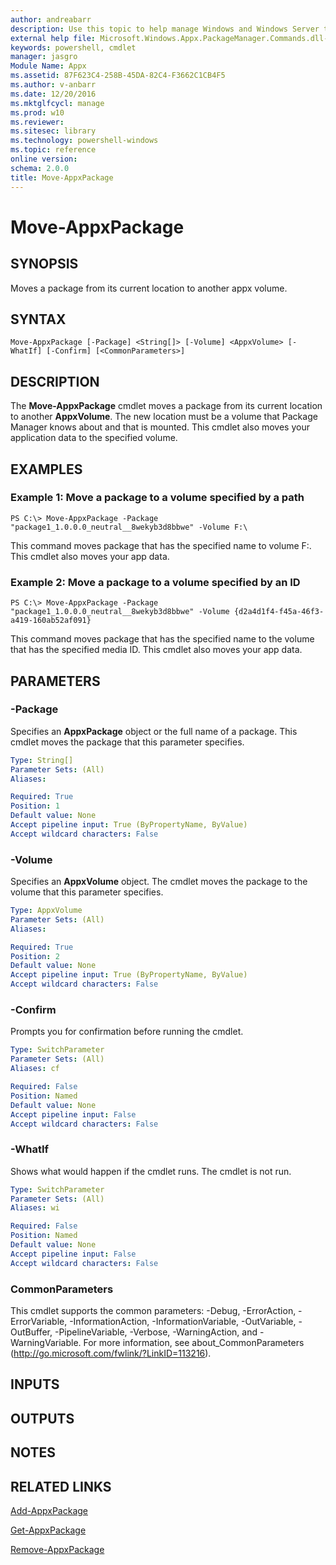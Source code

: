 ```yaml
---
author: andreabarr
description: Use this topic to help manage Windows and Windows Server technologies with Windows PowerShell.
external help file: Microsoft.Windows.Appx.PackageManager.Commands.dll-Help.xml
keywords: powershell, cmdlet
manager: jasgro
Module Name: Appx
ms.assetid: 87F623C4-258B-45DA-82C4-F3662C1CB4F5
ms.author: v-anbarr
ms.date: 12/20/2016
ms.mktglfcycl: manage
ms.prod: w10
ms.reviewer:
ms.sitesec: library
ms.technology: powershell-windows
ms.topic: reference
online version:
schema: 2.0.0
title: Move-AppxPackage
---
```


# Move-AppxPackage

## SYNOPSIS
Moves a package from its current location to another appx volume.

## SYNTAX

```
Move-AppxPackage [-Package] <String[]> [-Volume] <AppxVolume> [-WhatIf] [-Confirm] [<CommonParameters>]
```

## DESCRIPTION
The **Move-AppxPackage** cmdlet moves a package from its current location to another **AppxVolume**.
The new location must be a volume that Package Manager knows about and that is mounted.
This cmdlet also moves your application data to the specified volume.

## EXAMPLES

### Example 1: Move a package to a volume specified by a path
```
PS C:\> Move-AppxPackage -Package "package1_1.0.0.0_neutral__8wekyb3d8bbwe" -Volume F:\
```

This command moves package that has the specified name to volume F:\.
This cmdlet also moves your app data.

### Example 2: Move a package to a volume specified by an ID
```
PS C:\> Move-AppxPackage -Package "package1_1.0.0.0_neutral__8wekyb3d8bbwe" -Volume {d2a4d1f4-f45a-46f3-a419-160ab52af091}
```

This command moves package that has the specified name to the volume that has the specified media ID.
This cmdlet also moves your app data.

## PARAMETERS

### -Package
Specifies an **AppxPackage** object or the full name of a package.
This cmdlet moves the package that this parameter specifies.

```yaml
Type: String[]
Parameter Sets: (All)
Aliases:

Required: True
Position: 1
Default value: None
Accept pipeline input: True (ByPropertyName, ByValue)
Accept wildcard characters: False
```

### -Volume
Specifies an **AppxVolume** object.
The cmdlet moves the package to the volume that this parameter specifies.

```yaml
Type: AppxVolume
Parameter Sets: (All)
Aliases:

Required: True
Position: 2
Default value: None
Accept pipeline input: True (ByPropertyName, ByValue)
Accept wildcard characters: False
```

### -Confirm
Prompts you for confirmation before running the cmdlet.

```yaml
Type: SwitchParameter
Parameter Sets: (All)
Aliases: cf

Required: False
Position: Named
Default value: None
Accept pipeline input: False
Accept wildcard characters: False
```

### -WhatIf
Shows what would happen if the cmdlet runs. The cmdlet is not run.

```yaml
Type: SwitchParameter
Parameter Sets: (All)
Aliases: wi

Required: False
Position: Named
Default value: None
Accept pipeline input: False
Accept wildcard characters: False
```

### CommonParameters
This cmdlet supports the common parameters: -Debug, -ErrorAction, -ErrorVariable, -InformationAction, -InformationVariable, -OutVariable, -OutBuffer, -PipelineVariable, -Verbose, -WarningAction, and -WarningVariable. For more information, see about_CommonParameters (http://go.microsoft.com/fwlink/?LinkID=113216).

## INPUTS

## OUTPUTS

## NOTES

## RELATED LINKS

[Add-AppxPackage](./Add-AppxPackage.md)

[Get-AppxPackage](./Get-AppxPackage.md)

[Remove-AppxPackage](./Remove-AppxPackage.md)


